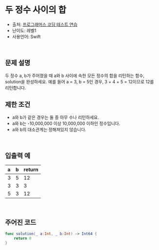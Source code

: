# 두 정수 사이의 합
- 출처: [프로그래머스 코딩 테스트 연습](https://programmers.co.kr/learn/challenges)
- 난이도: 레벨1
- 사용언어: Swift
<br/>



## 문제 설명
두 정수 a, b가 주어졌을 때 a와 b 사이에 속한 모든 정수의 합을 리턴하는 함수, solution을 완성하세요.
예를 들어 a = 3, b = 5인 경우, 3 + 4 + 5 = 12이므로 12를 리턴합니다.
<br/>



## 제한 조건
- a와 b가 같은 경우는 둘 중 아무 수나 리턴하세요.
- a와 b는 -10,000,000 이상 10,000,000 이하인 정수입니다.
- a와 b의 대소관계는 정해져있지 않습니다.
<br/>



## 입출력 예
| a    | b    | return |
| :--- | :--- | :----- |
| 3    | 5    | 12     |
| 3    | 3    | 3      |
| 5    | 3    | 12     |
<br/>



## 주어진 코드
~~~swift
func solution(_ a:Int, _ b:Int) -> Int64 {
    return 0
}
~~~
<br/>
